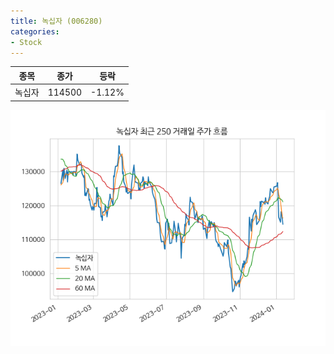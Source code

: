 ```yaml
---
title: 녹십자 (006280)
categories:
- Stock
---
```


|종목|종가|등락|
|----|----|----|
|녹십자|114500|-1.12%|

<!-- more -->

![006280](/assets/images/stock/006280.png)